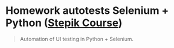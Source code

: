 # Homework autotests Selenium + Python ([Stepik Course](https://stepik.org/course/575/syllabus))

> Automation of UI testing in Python + Selenium.